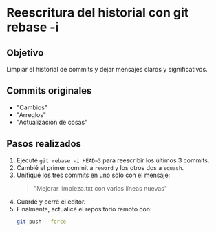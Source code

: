 # Reescritura del historial con git rebase -i

## Objetivo

Limpiar el historial de commits y dejar mensajes claros y significativos.

## Commits originales

- "Cambios"
- "Arreglos"
- "Actualización de cosas"

## Pasos realizados

1. Ejecuté `git rebase -i HEAD~3` para reescribir los últimos 3 commits.
2. Cambié el primer commit a `reword` y los otros dos a `squash`.
3. Unifiqué los tres commits en uno solo con el mensaje:
   > "Mejorar limpieza.txt con varias líneas nuevas"
4. Guardé y cerré el editor.
5. Finalmente, actualicé el repositorio remoto con:
   ```bash
   git push --force

